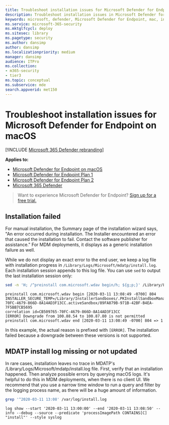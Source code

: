 ```yaml
---
title: Troubleshoot installation issues for Microsoft Defender for Endpoint on Mac
description: Troubleshoot installation issues in Microsoft Defender for Endpoint on Mac.
keywords: microsoft, defender, Microsoft Defender for Endpoint, mac, install
ms.service: microsoft-365-security
ms.mktglfcycl: deploy
ms.sitesec: library
ms.pagetype: security
ms.author: dansimp
author: dansimp
ms.localizationpriority: medium
manager: dansimp
audience: ITPro
ms.collection: 
- m365-security
- tier3
ms.topic: conceptual
ms.subservice: mde
search.appverid: met150
---
```


# Troubleshoot installation issues for Microsoft Defender for Endpoint on macOS

[!INCLUDE [Microsoft 365 Defender rebranding](../../includes/microsoft-defender.md)]


**Applies to:**

- [Microsoft Defender for Endpoint on macOS](microsoft-defender-endpoint-mac.md)
- [Microsoft Defender for Endpoint Plan 1](https://go.microsoft.com/fwlink/p/?linkid=2154037)
- [Microsoft Defender for Endpoint Plan 2](https://go.microsoft.com/fwlink/p/?linkid=2154037)
- [Microsoft 365 Defender](https://go.microsoft.com/fwlink/?linkid=2118804)

> Want to experience Microsoft Defender for Endpoint? [Sign up for a free trial.](https://signup.microsoft.com/create-account/signup?products=7f379fee-c4f9-4278-b0a1-e4c8c2fcdf7e&ru=https://aka.ms/MDEp2OpenTrial?ocid=docs-wdatp-exposedapis-abovefoldlink)

## Installation failed

For manual installation, the Summary page of the installation wizard says, "An error occurred during installation. The Installer encountered an error that caused the installation to fail. Contact the software publisher for assistance." For MDM deployments, it displays as a generic installation failure as well.

While we do not display an exact error to the end user, we keep a log file with installation progress in `/Library/Logs/Microsoft/mdatp/install.log`. Each installation session appends to this log file. You can use `sed` to output the last installation session only:

```bash
sed -n 'H; /^preinstall com.microsoft.wdav begin/h; ${g;p;}' /Library/Logs/Microsoft/mdatp/install.log
```
```Output
preinstall com.microsoft.wdav begin [2020-03-11 13:08:49 -0700] 804
INSTALLER_SECURE_TEMP=/Library/InstallerSandboxes/.PKInstallSandboxManager/CB509765-70FC-4679-866D-8A14AD3F13CC.activeSandbox/89FA879B-971B-42BF-B4EA-7F5BB7CB5695
correlation id=CB509765-70FC-4679-866D-8A14AD3F13CC
[ERROR] Downgrade from 100.88.54 to 100.87.80 is not permitted
preinstall com.microsoft.wdav end [2020-03-11 13:08:49 -0700] 804 => 1
```

In this example, the actual reason is prefixed with `[ERROR]`.
The installation failed because a downgrade between these versions is not supported.

## MDATP install log missing or not updated

In rare cases, installation leaves no trace in MDATP's /Library/Logs/Microsoft/mdatp/install.log file.
First, verify that an installation happened. Then analyze possible errors by querying macOS logs. It's helpful to do this in MDM deployments, when there is no client UI. We recommend that you use a narrow time window to run a query and filter by the logging process name, as there will be a huge amount of information.

```bash
grep '^2020-03-11 13:08' /var/log/install.log
```
```Output
log show --start '2020-03-11 13:00:00' --end '2020-03-11 13:08:50' --info --debug --source --predicate 'processImagePath CONTAINS[C] "install"' --style syslog
```
